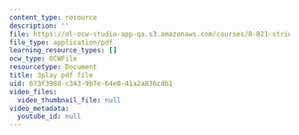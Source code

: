 ```yaml
---
content_type: resource
description: ''
file: https://ol-ocw-studio-app-qa.s3.amazonaws.com/courses/8-821-string-theory-and-holographic-duality-fall-2014/673f398dc3439b7e64e041a2a836cdb1_iPWIqjYkVns.pdf
file_type: application/pdf
learning_resource_types: []
ocw_type: OCWFile
resourcetype: Document
title: 3play pdf file
uid: 673f398d-c343-9b7e-64e0-41a2a836cdb1
video_files:
  video_thumbnail_file: null
video_metadata:
  youtube_id: null
---
```

